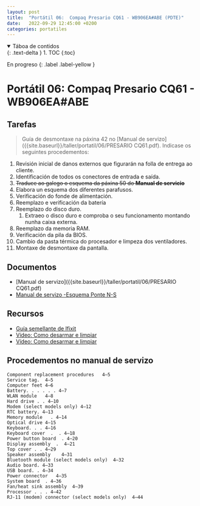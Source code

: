 ```yaml
---
layout: post
title:  "Portátil 06:  Compaq Presario CQ61 - WB906EA#ABE (PDTE)"
date:   2022-09-29 12:45:00 +0200
categories: portatiles
---
```


<details open markdown="block">
  <summary>
    Táboa de contidos
  </summary>
  {: .text-delta }
1. TOC
{:toc}
</details>

En progreso
{: .label .label-yellow }

# Portátil 06:  Compaq Presario CQ61 - WB906EA#ABE


## Tarefas


> Guía de desmontaxe na páxina 42 no   [Manual de servizo]({{site.baseurl}}/taller/portatil/06/PRESARIO CQ61.pdf). Indicase os seguintes procedementos:


1. Revisión inicial de danos externos que figurarán na folla de entrega ao cliente. 
2. Identificación de todos os conectores de entrada e saída.
3. ~~Traduce ao galego o esquema da páxina 50 do **Manual de servicio**~~
4. Elabora un esquema dos diferentes parafusos. 
5. Verificación do fonde de alimentación. 
6. Reemplazo e verificación da batería
7. Reemplazo do disco duro. 
   1. Extraeo o disco duro e comproba o seu funcionamento montando nunha caixa externa.
8. Reemplazo da memoria RAM. 
9. Verificación da pila da BIOS. 
10. Cambio da pasta térmica do procesador e limpeza dos ventiladores. 
11. Montaxe de desmontaxe da pantalla.


## Documentos
* [Manual de servizo]({{site.baseurl}}/taller/portatil/06/PRESARIO CQ61.pdf)
* [Manual de servizo -Esquema Ponte N-S]({{site.baseurl}}/taller/portatil/06/hp_compaq_presario_cq61_quanta_op8_rev_1a_sch.pdf)


## Recursos
- [Guía semellante de Ifixit](https://es.ifixit.com/Device/MSI_PR600_MS-16372)
- [Vídeo: Como desarmar e limpiar](https://www.youtube.com/watch?v=CUfNzAv5VpI&ab_channel=How-FixIT)
- [Vídeo: Como desarmar e limpiar](https://www.youtube.com/watch?v=5iHpPfdSrZE&ab_channel=HighVoltage)


## Procedementos no manual de servizo

```
Component replacement procedures   4–5
Service tag.  4–5
Computer feet 4–6
Battery. . . . . . 4–7
WLAN module   4–8
Hard drive . . 4–10
Modem (select models only) 4–12
RTC battery. 4–13
Memory module   . 4–14
Optical drive 4–15
Keyboard. . . 4–16
Keyboard cover  .  . 4–18
Power button board  . 4–20
Display assembly  .  4–21
Top cover . . 4–29
Speaker assembly    4–31
Bluetooth module (select models only)  4–32
Audio board. 4–33
USB board. . 4–34
Power connector   4–35
System board  . 4–36
Fan/heat sink assembly  4–39
Processor . . . 4–42
RJ-11 (modem) connector (select models only)  4–44
```
